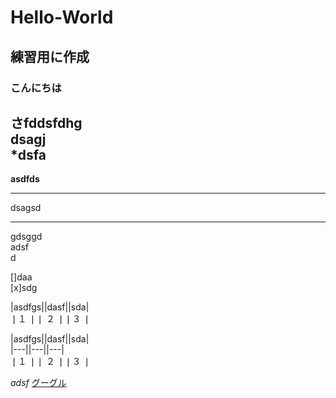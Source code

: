 # Hello-World

## 練習用に作成

### こんにちは  
さfddsfdhg  
dsagj  
*dsfa
---
**asdfds**
___
dsagsd
***
gdsggd  
adsf  
d  

[]daa  
[x]sdg

|asdfgs||dasf||sda|  
❘１ ❘❘ ２ ❘❘３ ❘

|asdfgs||dasf||sda|  
|---||---||---|  
❘１ ❘❘ ２ ❘❘３ ❘



*adsf*
[グーグル](URL)
